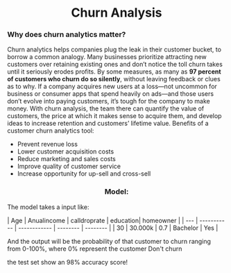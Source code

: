 <h1 align=center> Churn Analysis </h1>
<h3> Why does churn analytics matter? </h3>
<p>
Churn analytics helps companies plug the leak in their customer bucket, to borrow a common analogy. Many businesses prioritize attracting new customers over retaining existing ones and don’t notice the toll churn takes until it seriously erodes profits. By some measures, as many as <b> 97 percent of customers who churn do so silently</b>, without leaving feedback or clues as to why. If a company acquires new users at a loss—not uncommon for business or consumer apps that spend heavily on ads—and those users don’t evolve into paying customers, it’s tough for the company to make money. With churn analysis, the team there can quantify the value of customers, the price at which it makes sense to acquire them, and develop ideas to increase retention and customers’ lifetime value. Benefits of a customer churn analytics tool:
</p>
<ul>
  <li>Prevent revenue loss</li>
  <li>Lower customer acquisition costs</li>
  <li>Reduce marketing and sales costs</li>
  <li>Improve quality of customer service</li>
  <li>Increase opportunity for up-sell and cross-sell</li>
</ul>

<h3 align=center>Model:</h3>

<p>The model takes a input like:</p>
| Age | Anualincome | calldroprate  | education| homeowner |
| --- | ----------- |  ------------ | -------- |  -------- |
| 30  | 30.000k     | 0.7           | Bachelor | Yes       | 

<p> And the output will be the probability of that customer to churn ranging from 0-100%, where 0% represent the customer Don't churn</p>

<p>the test set show an 98% accuracy score!</p>
